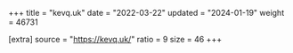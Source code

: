 +++
title = "kevq.uk"
date = "2022-03-22"
updated = "2024-01-19"
weight = 46731

[extra]
source = "https://kevq.uk/"
ratio = 9
size = 46
+++
